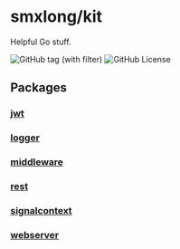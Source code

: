 # smxlong/kit

Helpful Go stuff.

![GitHub tag (with filter)](https://img.shields.io/github/v/tag/smxlong/kit)
![GitHub License](https://img.shields.io/github/license/smxlong/kit)


## Packages

### [jwt](https://pkg.go.dev/github.com/smxlong/kit/jwt)

### [logger](https://pkg.go.dev/github.com/smxlong/kit/logger)

### [middleware](https://pkg.go.dev/github.com/smxlong/kit/middleware)

### [rest](https://pkg.go.dev/github.com/smxlong/kit/rest)

### [signalcontext](https://pkg.go.dev/github.com/smxlong/kit/signalcontext)

### [webserver](https://pkg.go.dev/github.com/smxlong/kit/webserver)
